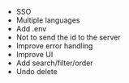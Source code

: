 - SSO
- Multiple languages
- Add .env
- Not to send the id to the server
- Improve error handling
- Improve UI
- Add search/filter/order
- Undo delete